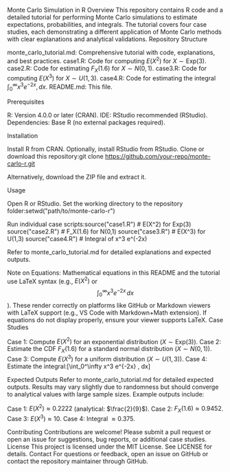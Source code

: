 Monte Carlo Simulation in R
Overview
This repository contains R code and a detailed tutorial for performing Monte Carlo simulations to estimate expectations, probabilities, and integrals. The tutorial covers four case studies, each demonstrating a different application of Monte Carlo methods with clear explanations and analytical validations.
Repository Structure

monte_carlo_tutorial.md: Comprehensive tutorial with code, explanations, and best practices.
case1.R: Code for computing $E(X^2)$ for $X \sim \text{Exp}(3)$.
case2.R: Code for estimating $F_X(1.6)$ for $X \sim N(0,1)$.
case3.R: Code for computing $E(X^3)$ for $X \sim U(1,3)$.
case4.R: Code for estimating the integral $\int_0^\infty x^3 e^{-2x} , dx$.
README.md: This file.

Prerequisites

R: Version 4.0.0 or later (CRAN).
IDE: RStudio recommended (RStudio).
Dependencies: Base R (no external packages required).

Installation

Install R from CRAN.
Optionally, install RStudio from RStudio.
Clone or download this repository:git clone https://github.com/your-repo/monte-carlo-r.git

Alternatively, download the ZIP file and extract it.

Usage

Open R or RStudio.
Set the working directory to the repository folder:setwd("path/to/monte-carlo-r")


Run individual case scripts:source("case1.R")  # E(X^2) for Exp(3)
source("case2.R")  # F_X(1.6) for N(0,1)
source("case3.R")  # E(X^3) for U(1,3)
source("case4.R")  # Integral of x^3 e^(-2x)


Refer to monte_carlo_tutorial.md for detailed explanations and expected outputs.

Note on Equations: Mathematical equations in this README and the tutorial use LaTeX syntax (e.g., $E(X^2)$ or $$\int_0^\infty x^3 e^{-2x} \, dx$$). These render correctly on platforms like GitHub or Markdown viewers with LaTeX support (e.g., VS Code with Markdown+Math extension). If equations do not display properly, ensure your viewer supports LaTeX.
Case Studies

Case 1: Compute $E(X^2)$ for an exponential distribution ($X \sim \text{Exp}(3)$).
Case 2: Estimate the CDF $F_X(1.6)$ for a standard normal distribution ($X \sim N(0,1)$).
Case 3: Compute $E(X^3)$ for a uniform distribution ($X \sim U(1,3)$).
Case 4: Estimate the integral:[\int_0^\infty x^3 e^{-2x} , dx]

Expected Outputs
Refer to monte_carlo_tutorial.md for detailed expected outputs. Results may vary slightly due to randomness but should converge to analytical values with large sample sizes. Example outputs include:

Case 1: $E(X^2) \approx 0.2222$ (analytical: $\frac{2}{9}$).
Case 2: $F_X(1.6) \approx 0.9452$.
Case 3: $E(X^3) \approx 10$.
Case 4: Integral $\approx 0.375$.

Contributing
Contributions are welcome! Please submit a pull request or open an issue for suggestions, bug reports, or additional case studies.
License
This project is licensed under the MIT License. See LICENSE for details.
Contact
For questions or feedback, open an issue on GitHub or contact the repository maintainer through GitHub.
